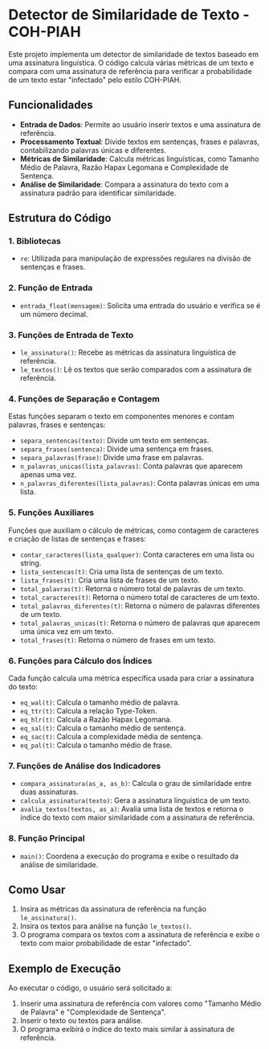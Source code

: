 # Detector de Similaridade de Texto - COH-PIAH

Este projeto implementa um detector de similaridade de textos baseado em uma assinatura linguística. O código calcula várias métricas de um texto e compara com uma assinatura de referência para verificar a probabilidade de um texto estar "infectado" pelo estilo COH-PIAH.

## Funcionalidades

- **Entrada de Dados**: Permite ao usuário inserir textos e uma assinatura de referência.
- **Processamento Textual**: Divide textos em sentenças, frases e palavras, contabilizando palavras únicas e diferentes.
- **Métricas de Similaridade**: Calcula métricas linguísticas, como Tamanho Médio de Palavra, Razão Hapax Legomana e Complexidade de Sentença.
- **Análise de Similaridade**: Compara a assinatura do texto com a assinatura padrão para identificar similaridade.

## Estrutura do Código

### 1. Bibliotecas

- `re`: Utilizada para manipulação de expressões regulares na divisão de sentenças e frases.

### 2. Função de Entrada

- `entrada_float(mensagem)`: Solicita uma entrada do usuário e verifica se é um número decimal.

### 3. Funções de Entrada de Texto

- `le_assinatura()`: Recebe as métricas da assinatura linguística de referência.
- `le_textos()`: Lê os textos que serão comparados com a assinatura de referência.

### 4. Funções de Separação e Contagem

Estas funções separam o texto em componentes menores e contam palavras, frases e sentenças:

- `separa_sentencas(texto)`: Divide um texto em sentenças.
- `separa_frases(sentenca)`: Divide uma sentença em frases.
- `separa_palavras(frase)`: Divide uma frase em palavras.
- `n_palavras_unicas(lista_palavras)`: Conta palavras que aparecem apenas uma vez.
- `n_palavras_diferentes(lista_palavras)`: Conta palavras únicas em uma lista.

### 5. Funções Auxiliares

Funções que auxiliam o cálculo de métricas, como contagem de caracteres e criação de listas de sentenças e frases:

- `contar_caracteres(lista_qualquer)`: Conta caracteres em uma lista ou string.
- `lista_sentencas(t)`: Cria uma lista de sentenças de um texto.
- `lista_frases(t)`: Cria uma lista de frases de um texto.
- `total_palavras(t)`: Retorna o número total de palavras de um texto.
- `total_caracteres(t)`: Retorna o número total de caracteres de um texto.
- `total_palavras_diferentes(t)`: Retorna o número de palavras diferentes de um texto.
- `total_palavras_unicas(t)`: Retorna o número de palavras que aparecem uma única vez em um texto.
- `total_frases(t)`: Retorna o número de frases em um texto.

### 6. Funções para Cálculo dos Índices

Cada função calcula uma métrica específica usada para criar a assinatura do texto:

- `eq_wal(t)`: Calcula o tamanho médio de palavra.
- `eq_ttr(t)`: Calcula a relação Type-Token.
- `eq_hlr(t)`: Calcula a Razão Hapax Legomana.
- `eq_sal(t)`: Calcula o tamanho médio de sentença.
- `eq_sac(t)`: Calcula a complexidade média de sentença.
- `eq_pal(t)`: Calcula o tamanho médio de frase.

### 7. Funções de Análise dos Indicadores

- `compara_assinatura(as_a, as_b)`: Calcula o grau de similaridade entre duas assinaturas.
- `calcula_assinatura(texto)`: Gera a assinatura linguística de um texto.
- `avalia_textos(textos, as_a)`: Avalia uma lista de textos e retorna o índice do texto com maior similaridade com a assinatura de referência.

### 8. Função Principal

- `main()`: Coordena a execução do programa e exibe o resultado da análise de similaridade.

## Como Usar

1. Insira as métricas da assinatura de referência na função `le_assinatura()`.
2. Insira os textos para análise na função `le_textos()`.
3. O programa compara os textos com a assinatura de referência e exibe o texto com maior probabilidade de estar "infectado".

## Exemplo de Execução

Ao executar o código, o usuário será solicitado a:
1. Inserir uma assinatura de referência com valores como "Tamanho Médio de Palavra" e "Complexidade de Sentença".
2. Inserir o texto ou textos para análise.
3. O programa exibirá o índice do texto mais similar à assinatura de referência.
